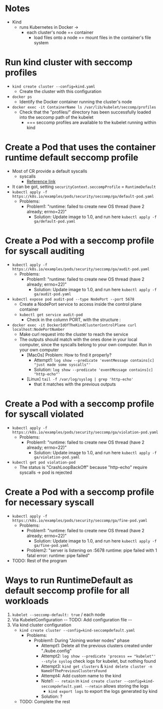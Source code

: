 # Notes
* Kind
  * runs Kubernetes in Docker ->
    * each cluster's node == container
      * load files onto a node == mount files in the container's file system 

# Run kind cluster with seccomp profiles
* `kind create cluster --config=kind.yaml`
  * Create the cluster with this configuration
* `docker ps`
  * Identify the Docker container running the cluster's node
* `docker exec -it ContainerName ls /var/lib/kubelet/seccomp/profiles`
  * Check that the "profiles/" directory has been successfully loaded into the seccomp path of the kubelet
    * === seccomp profiles are available to the kubelet running within kind

# Create a Pod that uses the container runtime default seccomp profile
* Most of CR provide a default syscalls
  * syscalls
    * [Reference link](https://man7.org/linux/man-pages/man2/syscalls.2.html)
* It can be got, setting `securityContext.seccompProfile` = `RuntimeDefault`
* `kubectl apply -f https://k8s.io/examples/pods/security/seccomp/ga/default-pod.yaml`
  * Problems:
    * Problem1: "runtime: failed to create new OS thread (have 2 already; errno=22)"
      * Solution: Update image to 1.0, and run here `kubectl apply -f ga/default-pod.yaml`


# Create a Pod with a seccomp profile for syscall auditing
* `kubectl apply -f https://k8s.io/examples/pods/security/seccomp/ga/audit-pod.yaml`
  * Problems:
    * Problem1: "runtime: failed to create new OS thread (have 2 already; errno=22)"
      * Solution: Update image to 1.0, and run here `kubectl apply -f ga/audit-pod.yaml`
* `kubectl expose pod audit-pod --type NodePort --port 5678`
  * Create a NodePort service to access inside the control plane container
  * `kubectl get service audit-pod`
    * Check in the column PORT, with the structure <NodeIP>:<NodePortNumber>
* `docker exec -it DockerIdOfTheKindClusterControlPlane curl localhost:NodePortNumber`
  * Make curl request into the cluster to reach the service
  * The outputs should match with the ones done in your local computer, since the syscalls belong to your own computer. Run in your own computer
    * [MacOs] Problem: How to find it properly?
      * Attempt1: `log show --predicate 'eventMessage contains[c] "just made some syscalls"'`
      * Solution: `log show --predicate 'eventMessage contains[c] "http-echo"'`
    * [Linux] `tail -f /var/log/syslog | grep 'http-echo'`
      *  that it matches with the previous outputs

# Create a Pod with a seccomp profile for syscall violated
* `kubectl apply -f https://k8s.io/examples/pods/security/seccomp/ga/violation-pod.yaml`
  * Problems:
    * Problem1: "runtime: failed to create new OS thread (have 2 already; errno=22)"
      * Solution: Update image to 1.0, and run here `kubectl apply -f ga/violation-pod.yaml`
* `kubectl get pod violation-pod`
  * The status is "CrashLoopBackOff" because "http-echo" require syscalls -> pod is rejected

# Create a Pod with a seccomp profile for necessary syscall 
* `kubectl apply -f https://k8s.io/examples/pods/security/seccomp/ga/fine-pod.yaml`
  * Problems:
    * Problem1: "runtime: failed to create new OS thread (have 2 already; errno=22)"
      * Solution: Update image to 1.0, and run here `kubectl apply -f ga/fine-pod.yaml`
    * Problem2: "server is listening on :5678 runtime: pipe failed with 1 fatal error: runtime: pipe failed"
* TODO: Rest of the program

# Ways to run RuntimeDefault as default seccomp profile for all workloads
1. `kubelet --seccomp-default: true` / each node
2. Via KubeletConfiguration -- TODO: Add configuration file --
3. Via kind cluster configuration
   * `kind create cluster --config=kind-seccompdefault.yaml`
     * Problems:
       * Problem1: During "Joining worker nodes" phase
         * Attempt1: Delete all the previous clusters created under "./kube.config"
         * Attempt2: `log show --predicate 'process == "kubelet"' --style syslog` check logs for kubelet, but nothing found
         * Attempt3: `kind get clusters` & `kind delete cluster -n NameOfThePreviousClustersFound`
         * Attempt4: Add custom name to the kind
         * Note1: `-- retain` in `kind create cluster --config=kind-seccompdefault.yaml --retain` allows storing the logs
           * `kind export logs` to export the logs generated by kind
         * Solution: ?
   * TODO: Complete the rest

